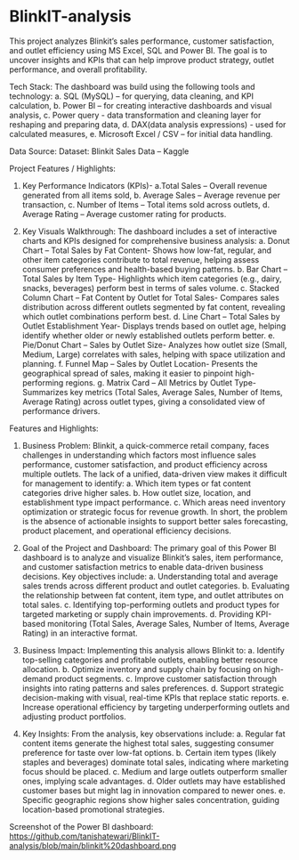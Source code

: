 # BlinkIT-analysis
This project analyzes Blinkit’s sales performance, customer satisfaction, and outlet efficiency using MS Excel, SQL and Power BI.
The goal is to uncover insights and KPIs that can help improve product strategy, outlet performance, and overall profitability.

Tech Stack:
The dashboard was build using the following tools and technology:
a. SQL (MySQL) – for querying, data cleaning, and KPI calculation,
b. Power BI – for creating interactive dashboards and visual analysis,
c. Power query - data transformation and cleaning layer for reshaping and preparing data,
d. DAX(data analysis expressions) - used for calculated measures,
e. Microsoft Excel / CSV – for initial data handling.

Data Source:
Dataset: Blinkit Sales Data – Kaggle

Project Features / Highlights:
1. Key Performance Indicators (KPIs)-
a.Total Sales – Overall revenue generated from all items sold,
b. Average Sales – Average revenue per transaction,
c. Number of Items – Total items sold across outlets,
d. Average Rating – Average customer rating for products.

2. Key Visuals Walkthrough:
The dashboard includes a set of interactive charts and KPIs designed for comprehensive business analysis:
a. Donut Chart – Total Sales by Fat Content-
Shows how low-fat, regular, and other item categories contribute to total revenue, helping assess consumer preferences and health-based buying patterns.
b. Bar Chart – Total Sales by Item Type-
Highlights which item categories (e.g., dairy, snacks, beverages) perform best in terms of sales volume.
c. Stacked Column Chart – Fat Content by Outlet for Total Sales-
Compares sales distribution across different outlets segmented by fat content, revealing which outlet combinations perform best.
d. Line Chart – Total Sales by Outlet Establishment Year-
Displays trends based on outlet age, helping identify whether older or newly established outlets perform better.
e. Pie/Donut Chart – Sales by Outlet Size-
Analyzes how outlet size (Small, Medium, Large) correlates with sales, helping with space utilization and planning.
f. Funnel Map – Sales by Outlet Location-
Presents the geographical spread of sales, making it easier to pinpoint high-performing regions.
g. Matrix Card – All Metrics by Outlet Type-
Summarizes key metrics (Total Sales, Average Sales, Number of Items, Average Rating) across outlet types, giving a consolidated view of performance drivers.

Features and Highlights:
1. Business Problem:
Blinkit, a quick-commerce retail company, faces challenges in understanding which factors most influence sales performance, customer satisfaction, and product efficiency across multiple outlets.
The lack of a unified, data-driven view makes it difficult for management to identify:
a. Which item types or fat content categories drive higher sales.
b. How outlet size, location, and establishment type impact performance.
c. Which areas need inventory optimization or strategic focus for revenue growth.
In short, the problem is the absence of actionable insights to support better sales forecasting, product placement, and operational efficiency decisions.

2. Goal of the Project and Dashboard:
The primary goal of this Power BI dashboard is to analyze and visualize Blinkit’s sales, item performance, and customer satisfaction metrics to enable data-driven business decisions.
Key objectives include:
a. Understanding total and average sales trends across different product and outlet categories.
b. Evaluating the relationship between fat content, item type, and outlet attributes on total sales.
c. Identifying top-performing outlets and product types for targeted marketing or supply chain improvements.
d. Providing KPI-based monitoring (Total Sales, Average Sales, Number of Items, Average Rating) in an interactive format.


3. Business Impact:
Implementing this analysis allows Blinkit to:
a. Identify top-selling categories and profitable outlets, enabling better resource allocation.
b. Optimize inventory and supply chain by focusing on high-demand product segments.
c. Improve customer satisfaction through insights into rating patterns and sales preferences.
d. Support strategic decision-making with visual, real-time KPIs that replace static reports.
e. Increase operational efficiency by targeting underperforming outlets and adjusting product portfolios.

4. Key Insights:
From the analysis, key observations include:
a. Regular fat content items generate the highest total sales, suggesting consumer preference for taste over low-fat options.
b. Certain item types (likely staples and beverages) dominate total sales, indicating where marketing focus should be placed.
c. Medium and large outlets outperform smaller ones, implying scale advantages.
d. Older outlets may have established customer bases but might lag in innovation compared to newer ones.
e. Specific geographic regions show higher sales concentration, guiding location-based promotional strategies.

Screenshot of the Power BI dashboard: https://github.com/tanishatewari/BlinkIT-analysis/blob/main/blinkit%20dashboard.png
